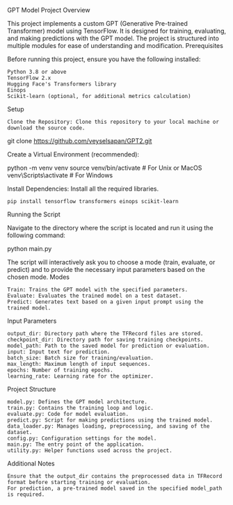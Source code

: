 GPT Model Project
Overview

This project implements a custom GPT (Generative Pre-trained Transformer) model using TensorFlow. It is designed for training, evaluating, and making predictions with the GPT model. The project is structured into multiple modules for ease of understanding and modification.
Prerequisites

Before running this project, ensure you have the following installed:

    Python 3.8 or above
    TensorFlow 2.x
    Hugging Face's Transformers library
    Einops
    Scikit-learn (optional, for additional metrics calculation)

Setup

    Clone the Repository: Clone this repository to your local machine or download the source code.


git clone https://github.com/veyselsapan/GPT2.git

Create a Virtual Environment (recommended):

python -m venv venv
source venv/bin/activate  # For Unix or MacOS
venv\Scripts\activate  # For Windows

Install Dependencies: Install all the required libraries.

    pip install tensorflow transformers einops scikit-learn

Running the Script

Navigate to the directory where the script is located and run it using the following command:

python main.py

The script will interactively ask you to choose a mode (train, evaluate, or predict) and to provide the necessary input parameters based on the chosen mode.
Modes

    Train: Trains the GPT model with the specified parameters.
    Evaluate: Evaluates the trained model on a test dataset.
    Predict: Generates text based on a given input prompt using the trained model.

Input Parameters

    output_dir: Directory path where the TFRecord files are stored.
    checkpoint_dir: Directory path for saving training checkpoints.
    model_path: Path to the saved model for prediction or evaluation.
    input: Input text for prediction.
    batch_size: Batch size for training/evaluation.
    max_length: Maximum length of input sequences.
    epochs: Number of training epochs.
    learning_rate: Learning rate for the optimizer.

Project Structure

    model.py: Defines the GPT model architecture.
    train.py: Contains the training loop and logic.
    evaluate.py: Code for model evaluation.
    predict.py: Script for making predictions using the trained model.
    data_loader.py: Manages loading, preprocessing, and saving of the dataset.
    config.py: Configuration settings for the model.
    main.py: The entry point of the application.
    utility.py: Helper functions used across the project.

Additional Notes

    Ensure that the output_dir contains the preprocessed data in TFRecord format before starting training or evaluation.
    For prediction, a pre-trained model saved in the specified model_path is required.